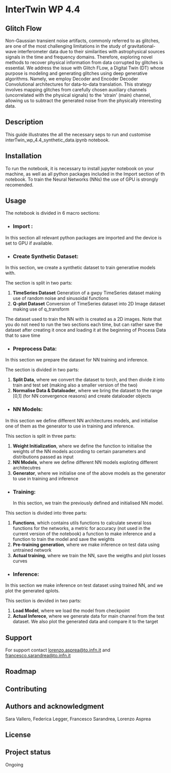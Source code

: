 # InterTwin WP 4.4


## Glitch Flow
Non-Gaussian transient noise artifacts, commonly referred to as glitches, are one of the most challenging limitations in the study of gravitational-wave interferometer data due to their similarities with astrophysical sources signals in the time and frequency domains. Therefore, exploring novel methods to recover physical information from data corrupted by glitches is essential. 
We address the issue with Glitch FLow, a Digital Twin (DT) whose purpose is modeling and generating glitches using deep generative algorithms. Namely, we employ Decoder and Encoder Decoder Convolutional architectures for data-to-data translation. This strategy involves mapping glitches from carefully chosen auxiliary channels (uncorrelated with the physical signals) to the 'strain' (main) channel, allowing us to subtract the generated noise from the physically interesting data. 


## Description
This guide illustrates the all the necessary seps to run and customise interTwin_wp_4.4_synthetic_data.ipynb notebook.


## Installation
To run the notebook, it is necessary to install jupyter notebook on your machine, as well as all python packages included in the Import section of th notebook. To train the Neural Networks (NNs) the use of GPU is strongly recomended.

## Usage
The notebook is divided in 6 macro sections:

- ### Import :
In this section all relevant python packages are imported and the device is set to GPU if available.
- ### Create Synthetic Dataset:
In this section, we create a synthetic dataset to train generative models with.

The section is split in two parts:

   1. **TimeSeries Dataset** Generation of a gwpy TimeSeries dataset making use of random noise and sinusoidal functions
   2. **Q-plot Dataset** Conversion of TimeSeries dataset into 2D Image dataset making use of q_transform


The dataset used to train the NN with is created as a 2D images. Note that you do not need to run the two sections each time, but can rather save the dataset after creating it once and loading it at the beginning of Process Data that to save time 

- ### Preprocess Data:
In this section we prepare the dataset for NN training and inference.

The section is divided in two parts:
1. **Split Data**, where we convert the dataset to torch, and then divide it into train and test set (making also a smaller version of the two)
2. **Normalise Data & Dataloader**, where we bring the dataset to the range [0,1] (for NN convergence reasons) and create dataloader objects

- ### NN Models:
In this section we define different NN architectures models, and initialise one of them as the generator to use in training and inference.

This section is split in three parts:
1. **Weight Initialization**, where we define the function to initialise the weights of the NN models according to certain parameters and distributions passed as input
2. **NN Models**, where we define different NN models exploting different architecutres
3. **Generator**, where we initialise one of the above models as the generator to use in training and inference

- ### Training:
  In this section, we train the previously defined and initialised NN model.

This section is divided into three parts:
1. **Functions**, which contains utils functions to calculate several loss functions for the networks, a metric for accuracy (not used in the current version of the notebook) a function to make inference and a function to train the model and save the weights
2. **Pre-training generation**, where we make inference on test data using untrained network
3. **Actual training**, where we train the NN, save the weigths and plot losses curves

- ### Inference:
In this section we make inference on test dataset using trained NN, and we plot the generated qplots.

This section is devided in two parts:
1. **Load Model**, where we load the model from checkpoint
2. **Actual Inferece**, where we generate data for main channel from the test dataset. We also plot the generated data and compare it to the target


## Support
For support contact lorenzo.asprea@to.infn.it and francesco.sarandrea@to.infn.it

## Roadmap


## Contributing


## Authors and acknowledgment
Sara Vallero, Federica Legger, Francesco Sarandrea, Lorenzo Asprea

## License


## Project status
Ongoing
